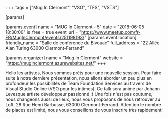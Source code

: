 +++
tags = ["Mug In Clermont", "VSO", "TFS", "VSTS"]

[params]

[params.event]
name = "MUG In Clermont - 5"
date = "2018-06-05 18:30:00"
is_free = true
event_url = "https://www.meetup.com/fr-FR/MugInClermont/events/251198193/"
[params.event.location]
friendly_name = "Salle de conférence du Bivouac"
full_address = "22 Allée Alan Turing 63000 Clermont-Ferrand"

[params.organizer]
name = "Mug In Clermont"
website = "https://muginclermont.azurewebsites.net/"
+++

Hello les artistes, 
Nous sommes prêts pour une nouvelle session.  Pour faire suite à notre dernière présentation, nous allons aborder un peu plus en profondeur les possibilités de Team Foundation Services au travers de Visual Studio Online (VSO pour les intimes).
Ce talk sera animé par Johann Levesque artiste développeur passionné ;)
Une fois n'est pas coutume, nous changeons aussi de lieux, nous vous proposons de nous retrouver au Loft, 28 Rue Henri Barbusse, 63000 Clermont-Ferrand.
Attention le nombre de places est limité, nous vous conseillons de vous inscrire très rapidement!
